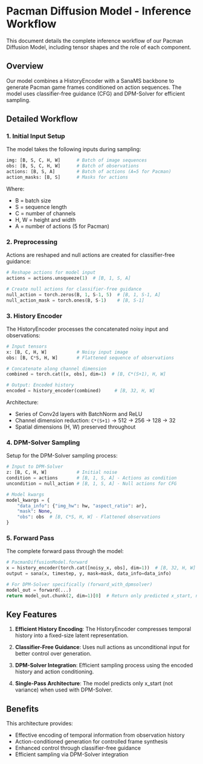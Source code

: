 # Pacman Diffusion Model - Inference Workflow

This document details the complete inference workflow of our Pacman Diffusion Model, including tensor shapes and the role of each component.

## Overview

Our model combines a HistoryEncoder with a SanaMS backbone to generate Pacman game frames conditioned on action sequences. The model uses classifier-free guidance (CFG) and DPM-Solver for efficient sampling.

## Detailed Workflow

### 1. Initial Input Setup

The model takes the following inputs during sampling:

```python
img: [B, S, C, H, W]      # Batch of image sequences
obs: [B, S, C, H, W]      # Batch of observations
actions: [B, S, A]        # Batch of actions (A=5 for Pacman)
action_masks: [B, S]      # Masks for actions
```

Where:
- B = batch size
- S = sequence length
- C = number of channels
- H, W = height and width
- A = number of actions (5 for Pacman)

### 2. Preprocessing

Actions are reshaped and null actions are created for classifier-free guidance:

```python
# Reshape actions for model input
actions = actions.unsqueeze(1)  # [B, 1, S, A]

# Create null actions for classifier-free guidance
null_action = torch.zeros(B, 1, S-1, 5)  # [B, 1, S-1, A]
null_action_mask = torch.ones(B, S-1)    # [B, S-1]
```

### 3. History Encoder

The HistoryEncoder processes the concatenated noisy input and observations:

```python
# Input tensors
x: [B, C, H, W]           # Noisy input image
obs: [B, C*S, H, W]       # Flattened sequence of observations

# Concatenate along channel dimension
combined = torch.cat([x, obs], dim=1)  # [B, C*(S+1), H, W]

# Output: Encoded history
encoded = history_encoder(combined)     # [B, 32, H, W]
```

Architecture:
- Series of Conv2d layers with BatchNorm and ReLU
- Channel dimension reduction: `C*(S+1)` → 512 → 256 → 128 → 32
- Spatial dimensions (H, W) preserved throughout

### 4. DPM-Solver Sampling

Setup for the DPM-Solver sampling process:

```python
# Input to DPM-Solver
z: [B, C, H, W]           # Initial noise
condition = actions       # [B, 1, S, A] - Actions as condition
uncondition = null_action # [B, 1, S, A] - Null actions for CFG

# Model kwargs
model_kwargs = {
    "data_info": {"img_hw": hw, "aspect_ratio": ar},
    "mask": None,
    "obs": obs  # [B, C*S, H, W] - Flattened observations
}
```

### 5. Forward Pass

The complete forward pass through the model:

```python
# PacmanDiffusionModel.forward
x = history_encoder(torch.cat([noisy_x, obs], dim=1))  # [B, 32, H, W]
output = sana(x, timestep, y, mask=mask, data_info=data_info)

# For DPM-Solver specifically (forward_with_dpmsolver)
model_out = forward(...)
return model_out.chunk(2, dim=1)[0]  # Return only predicted x_start, not variance
```

## Key Features

1. **Efficient History Encoding**: The HistoryEncoder compresses temporal history into a fixed-size latent representation.

2. **Classifier-Free Guidance**: Uses null actions as unconditional input for better control over generation.

3. **DPM-Solver Integration**: Efficient sampling process using the encoded history and action conditioning.

4. **Single-Pass Architecture**: The model predicts only x_start (not variance) when used with DPM-Solver.

## Benefits

This architecture provides:
- Effective encoding of temporal information from observation history
- Action-conditioned generation for controlled frame synthesis
- Enhanced control through classifier-free guidance
- Efficient sampling via DPM-Solver integration
